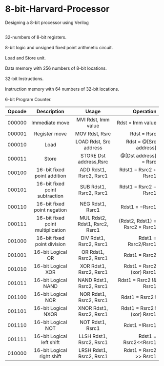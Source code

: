 # 8-bit-Harvard-Processor
Designing a 8-bit processor using Verilog


<br>         32-numbers of 8-bit registers.</br>
<br>         8-bit logic and unsigned fixed point arithmetic circuit.</br>
<br>         Load and Store unit.</br>
<br>         Data memory with 256 numbers of 8-bit locations.</br>
<br>         32-bit Instructions.</br>
<br>         Instruction memory with 64 numbers of 32-bit locations.</br>
<br>         6-bit Program Counter.</br>



| Opcode  |  Description                       |      Usage                         |                Operation                        |
|  ----   |    :------------------------:      |      :--------------------------:  |    ---------------------------------------:     |
| 000000  |  Immediate move                    |  MVI Rdst, Imm value               |  Rdst = Imm value                               |
| 000001  |  Register move                     |  MOV Rdst, Rsrc                    |  Rdst = Rsrc                                    | 
| 000010  |  Load                              |  LOAD Rdst, Src address            |  Rdst = @[Src address]                          |
| 000011  |  Store                             |  STORE Dst address,Rsrc            |  @[Dst address] = Rsrc                          |
| 000100  |  16-bit fixed point addition       |  ADD Rdst1, Rsrc2, Rsrc1           |  Rdst1 = Rsrc2 + Rsrc1                          |     
| 000101  |  16-bit fixed point subtraction    |  SUB Rdst1, Rsrc2, Rsrc1           |  Rdst1 = Rsrc2 − Rsrc1                          |
| 000110  |  16-bit fixed point negation       |  NEG Rdst1, Rsrc1                  |  Rdst1 = −Rsrc1                                 |
| 000111  |  16-bit fixed point multiplication |  MUL Rdst2, Rdst1, Rsrc2, Rsrc1    |  {Rdst2, Rdst1} = Rsrc2 × Rsrc1                 |
| 001000  |  16-bit fixed point division       |  DIV Rdst1, Rsrc2, Rsrc1           |  Rdst1 = Rsrc2/Rsrc1                            |     
| 001001  |  16-bit Logical OR                 |  OR Rdst1, Rsrc2, Rsrc1            |  Rdst1 = Rsrc2 | Rsrc1                          |
| 001010  |  16-bit Logical XOR                |  XOR Rdst1, Rsrc2, Rsrc1           |  Rdst1 = Rsrc2 (xor) Rsrc1                      |
| 001011  |  16-bit Logical NAND               |  NAND Rdst1, Rsrc2, Rsrc1          |  Rdst1 = Rsrc2 !& Rsrc1                         |
| 001100  |  16-bit Logical NOR                |  NOR Rdst1, Rsrc2, Rsrc1           |  Rdst1 = Rsrc2 !| Rsrc1                         |
| 001101  |  16-bit Logical NXOR               |  XNOR Rdst1, Rsrc2, Rsrc1          |  Rdst1 = Rsrc2 !(xor) Rsrc1                     |
| 001110  |  16-bit Logical NOT                |  NOT Rdst1, Rsrc1                  |  Rdst1 =!Rsrc1                                  |
| 001111  |  16-bit Logical left shift         |  LLSH Rdst1, Rsrc2, Rsrc1          |  Rdst1 = Rsrc2<<Rsrc1                           |
| 010000  |  16-bit Logical right shift        |  LRSH Rdst1, Rsrc2, Rsrc1          |  Rdst1 = Rsrc2 >> Rsrc1                         |
